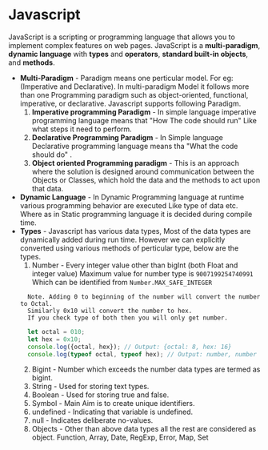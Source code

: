 # Javascript

JavaScript is a scripting or programming language that allows you to implement complex features on web pages.
JavaScript is a **multi-paradigm**, **dynamic language** with **types** and **operators**, **standard built-in objects**, and **methods**.

- **Multi-Paradigm** - Paradigm means one perticular model. For eg: (Imperative and Declarative). In multi-paradigm Model it follows more than one Programming paradigm such as object-oriented, functional, imperative, or declarative.
  Javascript supports following Paradigm.
  1. **Imperative programming Paradigm** - In simple language imperative programming language means that "How The code should run" Like what steps it need to perform.
  2. **Declarative Programming Paradigm** - In Simple language Declarative programming language means tha "What the code should do" .
  3. **Object oriented Programming paradigm** - This is an approach where the solution is designed around communication between the Objects or Classes, which hold the data and the methods to act upon that data.
- **Dynamic Language** - In Dynamic Programming language at runtime various programming behavior are executed Like type of data etc. Where as in Static programming language it is decided during compile time.
- **Types** - Javascript has various data types, Most of the data types are dynamically added during run time. However we can explicitly converted using various methods of perticular type,
  below are the types.
  1. Number - Every integer value other than bigInt (both Float and integer value) Maximum value for number type is `9007199254740991` Which can be identified from `Number.MAX_SAFE_INTEGER`
    ```
      Note. Adding 0 to beginning of the number will convert the number to Octal.
      Similarly 0x10 will convert the number to hex.
      If you check type of both then you will only get number.
    ```
    ```Javascript
      let octal = 010;
      let hex = 0x10;
      console.log({octal, hex}); // Output: {octal: 8, hex: 16}
      console.log(typeof octal, typeof hex); // Output: number, number
    ```
  2. Bigint - Number which exceeds the number data types are termed as bigint.
  3. String - Used for storing text types.
  4. Boolean - Used for storing true and false.
  5. Symbol - Main Aim is to create unique identifiers.
  6. undefined - Indicating that variable is undefined.
  7. null - Indicates deliberate no-values.
  8. Objects - Other than above data types all the rest are considered as object. Function, Array, Date, RegExp, Error, Map, Set
